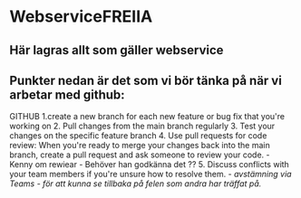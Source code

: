 # WebserviceFREIIA
Här lagras allt som gäller webservice
----------------------------------------------

Punkter nedan är det som vi bör tänka på när vi arbetar med github: 
--------------------------------------------------------------------
GITHUB 
1.create a new branch for each new feature or bug fix that you're working on
2. Pull changes from the main branch regularly
3. Test your changes on the specific feature branch
4. Use pull requests for code review: When you're ready to merge your changes back into the main branch, create a pull request and ask someone to review your code.  - Kenny om rewiear - Behöver han godkänna det ?? 
5. Discuss conflicts with your team members if you're unsure how to resolve them. - *avstämning via Teams - för att kunna se tillbaka på felen som andra har träffat på.*

